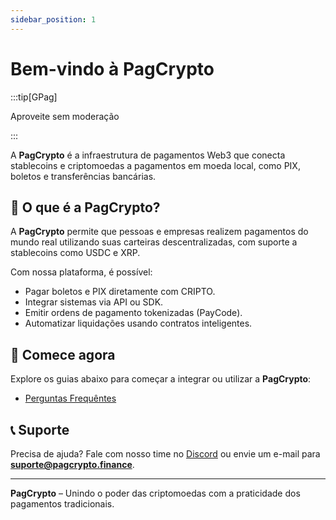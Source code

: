 ```yaml
---
sidebar_position: 1
---
```


# Bem-vindo à **PagCrypto**

:::tip[GPag]

Aproveite sem moderação

:::

A **PagCrypto** é a infraestrutura de pagamentos Web3 que conecta stablecoins e criptomoedas a pagamentos em moeda local, como PIX, boletos e transferências bancárias.

## 🚀 O que é a **PagCrypto**?

A **PagCrypto** permite que pessoas e empresas realizem pagamentos do mundo real utilizando suas carteiras descentralizadas, com suporte a stablecoins como USDC e XRP.

Com nossa plataforma, é possível:
- Pagar boletos e PIX diretamente com CRIPTO.
- Integrar sistemas via API ou SDK.
- Emitir ordens de pagamento tokenizadas (PayCode).
- Automatizar liquidações usando contratos inteligentes.

## 🔧 Comece agora

Explore os guias abaixo para começar a integrar ou utilizar a **PagCrypto**:

- [Perguntas Frequêntes](/docs/category/faq)

## 📞 Suporte

Precisa de ajuda? Fale com nosso time no [Discord](https://discord.gg/vhvXnKuARg) ou envie um e-mail para **suporte@pagcrypto.finance**.

---

**PagCrypto** – Unindo o poder das criptomoedas com a praticidade dos pagamentos tradicionais.
